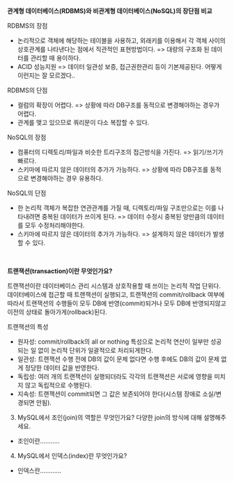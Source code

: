<strong>관계형 데이터베이스(RDBMS)와 비관계형 데이터베이스(NoSQL)의 장단점 비교</strong>

RDBMS의 장점 

- 논리적으로 객체에 해당하는 테이블을 사용하고, 외래키를 이용해서 각 객체 사이의 상호관계를 나타낸다는 점에서 직관적인 표현방법이다. 
  => 대량의 구조화 된 데이터를 관리할 때 용이하다.
- ACID 성능지원 => 데이터 일관성 보증, 접근권한관리 등이 기본제공된다. 어떻게 이런지는 잘 모르겠다..

RDBMS의 단점 

- 컬럼의 확장이 어렵다.
  => 상황에 따라 DB구조를 동적으로 변경해야하는 경우가 어렵다.
- 관계를 맺고 있으므로 쿼리문이 다소 복잡할 수 있다.

NoSQL의 장점 

- 컴퓨터의 디렉토리/파일과 비슷한 트리구조의 접근방식을 가진다. 
  => 읽기/쓰기가 빠르다.
- 스키마에 따르지 않은 데이터의 추가가 가능하다.
  => 상황에 따라 DB구조를 동적으로 변경해야하는 경우 유용하다.

NoSQL의 단점  

- 한 논리적 객체가 복잡한 연관관계를 가질 때, 디렉토리/파일 구조만으로는 이를 나타내려면 중복된 데이터가 쓰이게 된다.
  => 데이터 수정시 중복된 양만큼의 데이터를 모두 수정처리해야한다.
- 스키마에 따르지 않은 데이터의 추가가 가능하다.
  => 설계하지 않은 데이터가 발생할 수 있다.

<br>

<strong>트랜잭션(transaction)이란 무엇인가요?</strong>

트랜잭션이란 데이터베이스 관리 시스템과 상호작용할 때 쓰이는 논리적 작업 단위다.  
데이터베이스에 접근할 때 트랜잭션이 실행되고, 트랜잭션의 commit/rollback 여부에 따라서 트랜잭션의 수행들이 모두 DB에 반영(commit)되거나 모두 DB에 반영되지않고 이전의 상태로 돌아가게(rollback)된다.
  
  트랜잭션의 특성
- 원자성: commit/rollback의 all or nothing 특성으로 논리적 연산이 일부만 성공되는 일 없이 논리적 단위가 일괄적으로 처리되게한다.
- 일관성: 트랜잭션 수행 전에 DB의 값이 문제 없다면 수행 후에도 DB의 값이 문제 없게 정당한 데이터 값을 반영한다.
- 독립성: 여러 개의 트랜잭션이 실행되더라도 각각의 트랜잭션은 서로에 영향을 미치지 않고 독립적으로 수행된다.
- 지속성: 트랜잭션이 commit되면 그 값은 보존되어야 한다(시스템 장애로 소실/변경되면 안됨).


3. MySQL에서 조인(join)의 역할은 무엇인가요? 다양한 join의 방식에 대해 설명해주세요.

- 조인이란...........

4. MySQL에서 인덱스(index)란 무엇인가요?

- 인덱스란............

